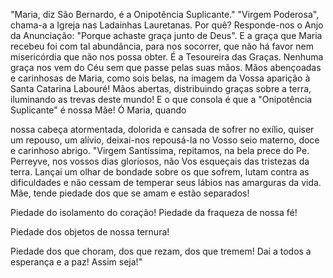 
"Maria, diz São Bernardo, é a Onipotência Suplicante." "Virgem Poderosa", chama-a a Igreja nas Ladainhas Lauretanas. Por quê? Responde-nos o Anjo da Anunciação: "Porque achaste graça junto de Deus". E a graça que Maria recebeu foi com tal abundância, para nos socorrer, que não há favor nem misericórdia que não nos possa obter. É a Tesoureira das Graças. Nenhuma graça nos vem do Céu sem que passe pelas suas mãos. Mãos abençoadas e carinhosas de Maria, como sois belas, na imagem da Vossa aparição à Santa Catarina Labouré! Mãos abertas, distribuindo graças sobre a terra, iluminando as trevas deste mundo! E o que consola é que a "Onipotência Suplicante" é nossa Mãe! Ó Maria, quando

nossa cabeça atormentada, dolorida e cansada de sofrer no exílio, quiser um repouso, um alívio, deixai-nos repousá-la no Vosso seio materno, doce e carinhoso abrigo. "Virgem Santíssima, repitamos, na bela prece do Pe. Perreyve, nos vossos dias gloriosos, não Vos esqueçais das tristezas da terra. Lançai um olhar de bondade sobre os que sofrem, lutam contra as dificuldades e não cessam de temperar seus lábios nas amarguras da vida. Mãe, tende piedade dos que se amam e estão separados!

Piedade do isolamento do coração! Piedade da fraqueza de nossa fé!

Piedade dos objetos de nossa ternura!

Piedade dos que choram, dos que rezam, dos que tremem! Dai a todos a esperança e a paz! Assim seja!"

